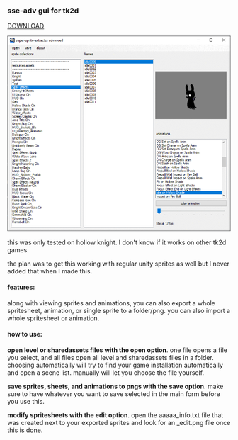 ### sse-adv gui for tk2d

[DOWNLOAD](https://github.com/nesrak1/sseadv/releases)

![s](s.gif)

this was only tested on hollow knight. I don't know if it works on other tk2d games.

the plan was to get this working with regular unity sprites as well but I never added that when I made this.

#### features:

along with viewing sprites and animations, you can also export a whole spritesheet, animation, or single sprite to a folder/png. you can also import a whole spritesheet or animation.

#### how to use:

**open level or sharedassets files with the open option**. one file opens a file you select, and all files open all level and sharedassets files in a folder. choosing automatically will try to find your game installation automatically and open a scene list. manually will let you choose the file yourself.

**save sprites, sheets, and animations to pngs with the save option**. make sure to have whatever you want to save selected in the main form before you use this.

**modify spritesheets with the edit option**. open the aaaaa_info.txt file that was created next to your exported sprites and look for an \_edit.png file once this is done.